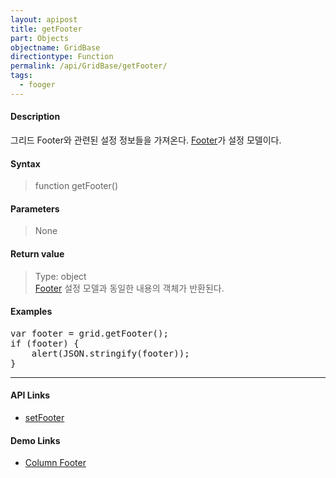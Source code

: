 ```yaml
---
layout: apipost
title: getFooter
part: Objects
objectname: GridBase
directiontype: Function
permalink: /api/GridBase/getFooter/
tags:
  - fooger
---
```



#### Description

 그리드 Footer와 관련된 설정 정보들을 가져온다. [Footer](/api/types/Footer/)가 설정 모델이다.

#### Syntax

> function getFooter()

#### Parameters

> None

#### Return value

> Type: object  
> [Footer](/api/types/Footer/) 설정 모델과 동일한 내용의 객체가 반환된다.

#### Examples 

<pre class="prettyprint">
var footer = grid.getFooter();
if (footer) {
	alert(JSON.stringify(footer));
}
</pre>

---

#### API Links

* [setFooter](/api/GridBase/setFooter)  

#### Demo Links

* [Column Footer](http://demo.realgrid.com/Demo/ColumnFooter)